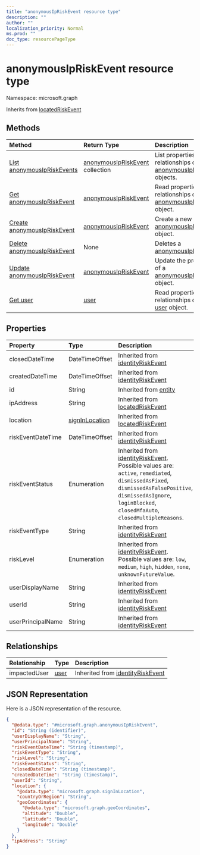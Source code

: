 ```yaml
---
title: "anonymousIpRiskEvent resource type"
description: ""
author: ""
localization_priority: Normal
ms.prod: ""
doc_type: resourcePageType
---
```


# anonymousIpRiskEvent resource type


Namespace: microsoft.graph




Inherits from [locatedRiskEvent](../resources/locatedriskevent.md)

## Methods
|Method|Return Type|Description|
|:---|:---|:---|
|[List anonymousIpRiskEvents](../api/anonymousipriskevent-list.md)|[anonymousIpRiskEvent](../resources/anonymousipriskevent.md) collection|List properties and relationships of the [anonymousIpRiskEvent](../resources/anonymousipriskevent.md) objects.|
|[Get anonymousIpRiskEvent](../api/anonymousipriskevent-get.md)|[anonymousIpRiskEvent](../resources/anonymousipriskevent.md)|Read properties and relationships of the [anonymousIpRiskEvent](../resources/anonymousipriskevent.md) object.|
|[Create anonymousIpRiskEvent](../api/anonymousipriskevent-post-anonymousipriskevents.md)|[anonymousIpRiskEvent](../resources/anonymousipriskevent.md)|Create a new [anonymousIpRiskEvent](../resources/anonymousipriskevent.md) object.|
|[Delete anonymousIpRiskEvent](../api/anonymousipriskevent-delete.md)|None|Deletes a [anonymousIpRiskEvent](../resources/anonymousipriskevent.md).|
|[Update anonymousIpRiskEvent](../api/anonymousipriskevent-update.md)|[anonymousIpRiskEvent](../resources/anonymousipriskevent.md)|Update the properties of a [anonymousIpRiskEvent](../resources/anonymousipriskevent.md) object.|
|[Get user](../api/user-get.md)|[user](../resources/user.md)|Read properties and relationships of the [user](../resources/user.md) object.|

## Properties
|Property|Type|Description|
|:---|:---|:---|
|closedDateTime|DateTimeOffset| Inherited from [identityRiskEvent](../resources/identityriskevent.md)|
|createdDateTime|DateTimeOffset| Inherited from [identityRiskEvent](../resources/identityriskevent.md)|
|id|String| Inherited from [entity](../resources/entity.md)|
|ipAddress|String| Inherited from [locatedRiskEvent](../resources/locatedriskevent.md)|
|location|[signInLocation](../resources/signinlocation.md)| Inherited from [locatedRiskEvent](../resources/locatedriskevent.md)|
|riskEventDateTime|DateTimeOffset| Inherited from [identityRiskEvent](../resources/identityriskevent.md)|
|riskEventStatus|Enumeration| Inherited from [identityRiskEvent](../resources/identityriskevent.md). Possible values are: `active`, `remediated`, `dismissedAsFixed`, `dismissedAsFalsePositive`, `dismissedAsIgnore`, `loginBlocked`, `closedMfaAuto`, `closedMultipleReasons`.|
|riskEventType|String| Inherited from [identityRiskEvent](../resources/identityriskevent.md)|
|riskLevel|Enumeration| Inherited from [identityRiskEvent](../resources/identityriskevent.md). Possible values are: `low`, `medium`, `high`, `hidden`, `none`, `unknownFutureValue`.|
|userDisplayName|String| Inherited from [identityRiskEvent](../resources/identityriskevent.md)|
|userId|String| Inherited from [identityRiskEvent](../resources/identityriskevent.md)|
|userPrincipalName|String| Inherited from [identityRiskEvent](../resources/identityriskevent.md)|

## Relationships
|Relationship|Type|Description|
|:---|:---|:---|
|impactedUser|[user](../resources/user.md)| Inherited from [identityRiskEvent](../resources/identityriskevent.md)|

## JSON Representation
Here is a JSON representation of the resource.
<!-- {
  "blockType": "resource",
  "keyProperty": "id",
  "@odata.type": "microsoft.graph.anonymousIpRiskEvent",
  "baseType": "microsoft.graph.locatedRiskEvent",
  "openType": false
}
-->
``` json
{
  "@odata.type": "#microsoft.graph.anonymousIpRiskEvent",
  "id": "String (identifier)",
  "userDisplayName": "String",
  "userPrincipalName": "String",
  "riskEventDateTime": "String (timestamp)",
  "riskEventType": "String",
  "riskLevel": "String",
  "riskEventStatus": "String",
  "closedDateTime": "String (timestamp)",
  "createdDateTime": "String (timestamp)",
  "userId": "String",
  "location": {
    "@odata.type": "microsoft.graph.signInLocation",
    "countryOrRegion": "String",
    "geoCoordinates": {
      "@odata.type": "microsoft.graph.geoCoordinates",
      "altitude": "Double",
      "latitude": "Double",
      "longitude": "Double"
    }
  },
  "ipAddress": "String"
}
```

